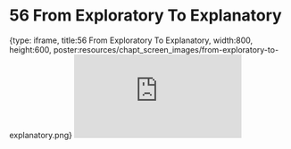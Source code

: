 # 56 From Exploratory To Explanatory
 
{type: iframe, title:56 From Exploratory To Explanatory, width:800, height:600, poster:resources/chapt_screen_images/from-exploratory-to-explanatory.png}
![](https://datatrail-jhu.github.io/DataTrail/no_toc/from-exploratory-to-explanatory.html)
 

 
